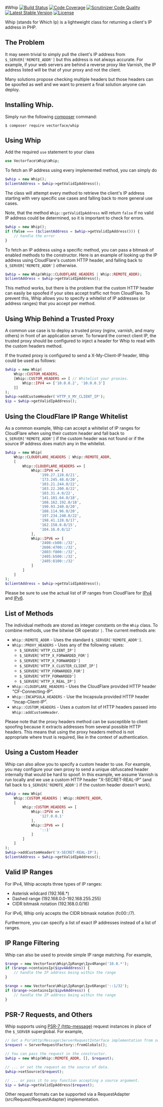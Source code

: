 #Whip
[![Build Status](https://travis-ci.org/Vectorface/whip.svg?branch=master)](https://travis-ci.org/Vectorface/whip)
[![Code Coverage](https://scrutinizer-ci.com/g/Vectorface/whip/badges/coverage.png?b=master)](https://scrutinizer-ci.com/g/Vectorface/whip/?branch=master)
[![Scrutinizer Code Quality](https://scrutinizer-ci.com/g/Vectorface/whip/badges/quality-score.png?b=master)](https://scrutinizer-ci.com/g/Vectorface/whip/?branch=master)
[![Latest Stable Version](https://poser.pugx.org/vectorface/whip/v/stable.svg)](https://packagist.org/packages/vectorface/whip)
[![License](https://poser.pugx.org/vectorface/whip/license.svg)](https://packagist.org/packages/vectorface/whip)

Whip (stands for Which Ip) is a lightweight class for returning a client's IP address in PHP.

## The Problem

It may seem trivial to simply pull the client's IP address from
`$_SERVER['REMOTE_ADDR']` but this address is not always accurate. For example,
if your web servers are behind a reverse proxy like Varnish, the IP address
listed will be that of your proxy and not the client.

Many solutions propose checking multiple headers but those headers can be
spoofed as well and we want to present a final solution anyone can deploy.

## Installing Whip.

Simply run the following [composer](https://getcomposer.org/) command:

```shell
$ composer require vectorface/whip
```

## Using Whip

Add the required `use` statement to your class

```php
use Vectorface\Whip\Whip;
```

To fetch an IP address using every implemented method, you can simply do

```php
$whip = new Whip();
$clientAddress = $whip->getValidIpAddress();
```

The class will attempt every method to retrieve the client's IP address
starting with very specific use cases and falling back to more general use
cases.

Note, that the method `Whip::getValidIpAddress` will return `false` if no
valid IP address could be determined, so it is important to check for errors.

```php
$whip = new Whip();
if (false === ($clientAddress = $whip->getValidIpAddress())) {
    // handle the error
}
```

To fetch an IP address using a specific method, you can pass a bitmask of
enabled methods to the constructor. Here is an example of looking up the IP
address using CloudFlare's custom HTTP header, and falling back to
`$_SERVER['REMOTE_ADDR']` otherwise.

```php
$whip = new Whip(Whip::CLOUDFLARE_HEADERS | Whip::REMOTE_ADDR);
$clientAddress = $whip->getValidIpAddress();
```

This method works, but there is the problem that the custom HTTP header can
easily be spoofed if your sites accept traffic not from CloudFlare. To prevent
this, Whip allows you to specify a whitelist of IP addresses (or address ranges)
that you accept per method.

## Using Whip Behind a Trusted Proxy

A common use case is to deploy a trusted proxy (nginx, varnish, and many others)
in front of an application server. To forward the correct client IP, the trusted
proxy should be configured to inject a header for Whip to read with the custom
headers method.

If the trusted proxy is configured to send a X-My-Client-IP header, Whip
could be used as follows:

```php
$whip = new Whip(
    Whip::CUSTOM_HEADERS,
    [Whip::CUSTOM_HEADERS => [ // Whitelist your proxies.
        Whip::IPV4 => ['10.0.0.2', '10.0.0.3']
    ]]
);
$whip->addCustomHeader('HTTP_X_MY_CLIENT_IP');
$ip = $whip->getValidIpAddress();
```

## Using the CloudFlare IP Range Whitelist

As a common example, Whip can accept a whitelist of IP ranges for CloudFlare
when using their custom header and fall back to `$_SERVER['REMOTE_ADDR']` if the
custom header was not found or if the source IP address does match any in the
whitelist.

```php
$whip = new Whip(
    Whip::CLOUDFLARE_HEADERS | Whip::REMOTE_ADDR,
    [
        Whip::CLOUDFLARE_HEADERS => [
            Whip::IPV4 => [
                '199.27.128.0/21',
                '173.245.48.0/20',
                '103.21.244.0/22',
                '103.22.200.0/22',
                '103.31.4.0/22',
                '141.101.64.0/18',
                '108.162.192.0/18',
                '190.93.240.0/20',
                '188.114.96.0/20',
                '197.234.240.0/22',
                '198.41.128.0/17',
                '162.158.0.0/15',
                '104.16.0.0/12'
            ],
            Whip::IPV6 => [
                '2400:cb00::/32',
                '2606:4700::/32',
                '2803:f800::/32',
                '2405:b500::/32',
                '2405:8100::/32'
            ]
        ]
    ]
);
$clientAddress = $whip->getValidIpAddress();
```

Please be sure to use the actual list of IP ranges from CloudFlare for
[IPv4](https://www.cloudflare.com/ips-v4) and
[IPv6](https://www.cloudflare.com/ips-v6).

## List of Methods

The individual methods are stored as integer constants on the `Whip` class.
To combine methods, use the bitwise OR operator `|`. The current methods are:

- `Whip::REMOTE_ADDR` - Uses the standard `$_SERVER['REMOTE_ADDR']`.
- `Whip::PROXY_HEADERS` - Uses any of the following values:
    - `$_SERVER['HTTP_CLIENT_IP']`
    - `$_SERVER['HTTP_X_FORWARDED_FOR']`
    - `$_SERVER['HTTP_X_FORWARDED']`
    - `$_SERVER['HTTP_X_CLUSTER_CLIENT_IP']`
    - `$_SERVER['HTTP_FORWARDED_FOR']`
    - `$_SERVER['HTTP_FORWARDED']`
    - `$_SERVER['HTTP_X_REAL_IP']`
- `Whip::CLOUDFLARE_HEADERS` - Uses the CloudFlare provided HTTP header
  "CF-Connecting-IP".
- `Whip::INCAPSULA_HEADERS` - Use the Incapsula provided HTTP header
  "Incap-Client-IP".
- `Whip::CUSTOM_HEADERS` - Uses a custom list of HTTP headers passed into
  `Whip::addCustomHeader`.

Please note that the proxy headers method can be susceptible to client spoofing
because it extracts addresses from several possible HTTP headers. This means
that using the proxy headers method is not appropriate where trust is required,
like in the context of authentication.

## Using a Custom Header

Whip can also allow you to specify a custom header to use. For example, you may
configure your own proxy to send a unique obfuscated header internally that
would be hard to spoof. In this example, we assume Varnish is run locally and
we use a custom HTTP header "X-SECRET-REAL-IP" (and fall back to
`$_SERVER['REMOTE_ADDR']` if the custom header doesn't work).

```php
$whip = new Whip(
    Whip::CUSTOM_HEADERS | Whip::REMOTE_ADDR,
    [
        Whip::CUSTOM_HEADERS => [
            Whip::IPV4 => [
                '127.0.0.1'
            ],
            Whip::IPV6 => [
                '::1'
            ]
        ]
    ]
);
$whip->addCustomHeader('X-SECRET-REAL-IP');
$clientAddress = $whip->getValidIpAddress();
```

## Valid IP Ranges

For IPv4, Whip accepts three types of IP ranges:

- Asterisk wildcard (192.168.\*)
- Dashed range (192.168.0.0-192.168.255.255)
- CIDR bitmask notation (192.168.0.0/16)

For IPv6, Whip only accepts the CIDR bitmask notation (fc00::/7).

Furthermore, you can specify a list of exact IP addresses instead of a list of
ranges.

## IP Range Filtering

Whip can also be used to provide simple IP range matching. For example,

```php
$range = new Vectorface\Whip\IpRange\Ipv4Range('10.0.*');
if ($range->containsIp($ipv4Address)) {
    // handle the IP address being within the range
}

$range = new Vectorface\Whip\IpRange\Ipv6Range('::1/32');
if ($range->containsIp($ipv6Address)) {
    // handle the IP address being within the range
}
```

## PSR-7 Requests, and Others

Whip supports using [PSR-7 (http-message)](https://github.com/php-fig/fig-standards/blob/master/accepted/PSR-7-http-message.md) request instances in place of the `$_SERVER` superglobal. For example,

```php
// Get a Psr\Http\Message\ServerRequestInterface implementation from somewhere.
$request = ServerRequestFactory::fromGlobals();

// You can pass the request in the constructor.
$whip = new Whip(Whip::REMOTE_ADDR, [], $request);

// ... or set the request as the source of data.
$whip->setSource($request);

// ... or pass it to any function accepting a source argument.
$ip = $whip->getValidIpAddress($request);
```

Other request formats can be supported via a RequestAdapter (src/Request/RequestAdapter) implementation.
